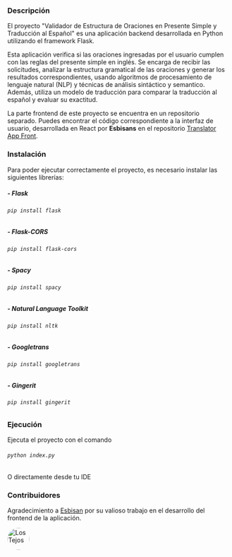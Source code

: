 ### Descripción
El proyecto "Validador de Estructura de Oraciones en Presente Simple y Traducción al Español" es una aplicación backend desarrollada en Python utilizando el framework Flask. 

Esta aplicación verifica si las oraciones ingresadas por el usuario cumplen con las reglas del presente simple en inglés. Se encarga de recibir las solicitudes, analizar la estructura gramatical de las oraciones y generar los resultados correspondientes, usando algoritmos de procesamiento de lenguaje natural (NLP) y técnicas de análisis sintáctico y semantico.
Además, utiliza un modelo de traducción para comparar la traducción al español y evaluar su exactitud.

La parte frontend de este proyecto se encuentra en un repositorio separado. Puedes encontrar el código correspondiente a la interfaz de usuario, desarrollada en React por **Esbisans** en el repositorio [Translator App Front](https://github.com/Esbisans/translator-app "Translator App Front").

### Instalación
Para poder ejecutar correctamente el proyecto, es necesario instalar las siguientes librerías:

##### - Flask
###### `pip install flask`

##### - Flask-CORS
###### `pip install flask-cors`

##### - Spacy
###### `pip install spacy`

##### - Natural Language Toolkit
###### `pip install nltk`

##### - Googletrans
###### `pip install googletrans`

##### - Gingerit
###### `pip install gingerit`

### Ejecución
Ejecuta el proyecto con el comando
###### `python index.py`
O directamente desde tu IDE

### Contribuidores
Agradecimiento a [Esbisan](https://github.com/Esbisans "Esbisan") por su valioso trabajo en el desarrollo del frontend de la aplicación.

<a href="https://github.com/Esbisans">
<img src="https://avatars.githubusercontent.com/u/61194335?v=4" alt="Los Tejos" style="width:50px; border-radius:50%;"/>
</a>
